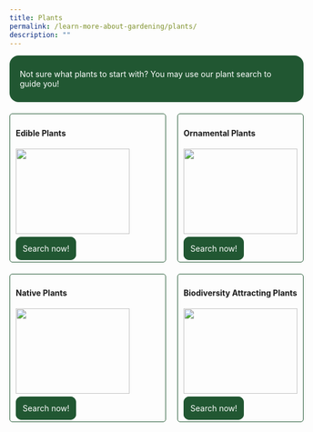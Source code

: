 ```yaml
---
title: Plants
permalink: /learn-more-about-gardening/plants/
description: ""
---
```

<style>
	.wrapper {
		display: grid;
		grid-template-columns: repeat(auto-fit, minmax(275px, 1fr));
		grid-template-rows: auto-fit;
		column-gap: 20px;
		row-gap: 20px;
	}

	.box {
		border: solid 1px #215732 ;
		border-radius: 5px;
		padding: 5px 10px 15px 10px;
		justify-self: stretch;
	}
	
	.plantsearch {
		grid-column-start: 1;
		grid-column-end: 3;
		grid-auto-rows: 50px;
		background-color: #215732;
		border: 2px solid #215732;
		padding: 0.5rem 1rem;
  	border-radius: 1rem;
    color: white !important;
	  text-decoration: none !important;
	}
	
	.button-primary {
    background-color: #215732;
    border: 2px solid #215732;
    padding: 10px;
  	border-radius: 10px;
    color: white !important;
	  text-decoration: none !important;
  }
</style>

<div class="wrapper">
	<div class="plantsearch">
		<p>Not sure what plants to start with? You may use our plant search to guide you!
	</p></div>
  <div class="box">
		<h4>Edible Plants</h4>
	     <img style="height:150px; width:200px; display: inline" src=""><br>
				<br>
		<a class="button-primary" href="/page-index/glossary/edible-plants/">Search now!</a>
	</div>
	<div class="box">
		<h4>Ornamental Plants</h4>
	     <img style="height:150px; width:200px; display: inline" src=""><br>
			<br>
			<a class="button-primary" href="/page-index/glossary/ornamental-plants/">Search now!</a><br>
	</div>
	<div class="box">
		<h4>Native Plants</h4>
	     <img style="height:150px; width:200px; display: inline" src=""><br>
			<br>
			<a class="button-primary" href="/page-index/glossary/native-plants/">Search now!</a><br>
	</div>
	<div class="box">
		<h4>Biodiversity Attracting Plants</h4>
	     <img style="height:150px; width:200px; display: inline" src=""><br>
			<br>
			<a class="button-primary" href="/page-index/glossary/biodiversity-attracting-plants/">Search now!</a><br>
	</div>
</div>